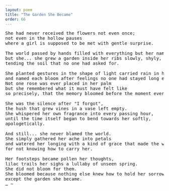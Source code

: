 ```yaml
---
layout: poem
title: "The Garden She Became"
order: 66
---
```


<pre>
She had never received the flowers not even once;
not even in the hollow pauses 
where a girl is supposed to be met with gentle surprise.

The world passed by hands filled with everything but her name, 
but she... she grew a garden inside her ribs slowly, shyly, 
tending the soil that no one had asked for.

She planted gestures in the shape of light carried rain in her breath 
and named each bloom after feelings no one had stayed long enough to feel.
Not one rose was ever placed in her palm 
but she remembered what it must have felt like 
so precisely, that the memory bloomed before the moment ever came.

She was the silence after "I forgot",
the hush that grew vines in a vase left empty.
She whispered her own fragrance into every passing hour, 
until the time itself began to bend towards her softly, 
apologetically.

And still... she never blamed the world. 
She simply gathered her ache into petals 
and watered her longing with a kind of grace that made the wind ache 
for not knowing how to carry her.

Her footsteps became pollen her thoughts, 
lilac trails her sighs a lullaby of unseen spring.
She did not bloom for them. 
She bloomed because nothing else knew how to hold her sorrow 
except the garden she became.
… ~
</pre>
